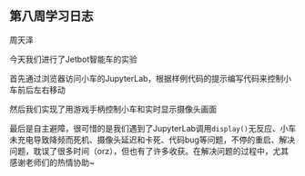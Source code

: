 ## 第八周学习日志
周天泽

今天我们进行了Jetbot智能车的实验

首先通过浏览器访问小车的JupyterLab，根据样例代码的提示编写代码来控制小车前后左右移动

然后我们实现了用游戏手柄控制小车和实时显示摄像头画面

最后是自主避障，很可惜的是我们遇到了JupyterLab调用`display()`无反应、小车未充电导致降频而死机、摄像头延迟和卡死、代码bug等问题，不停的重启、解决问题，耽误了很多时间（orz），但也有了许多收获。在解决问题的过程中，尤其感谢老师们的热情协助~

